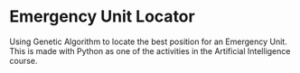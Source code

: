 # Emergency Unit Locator

Using Genetic Algorithm to locate the best position for an Emergency Unit. This is made with Python as one of the activities in the Artificial Intelligence course.

